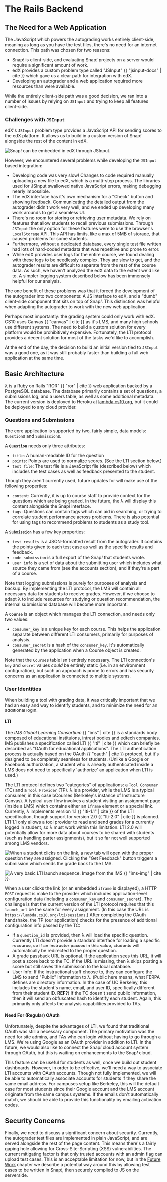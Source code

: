 # The Rails Backend

## The Need for a Web Application
The JavaScript which powers the autograding works entirely client-side, meaning as long as you have the test files, there's no need for an internet connection. This path was chosen for two reasons:

* Snap<em>!</em> is client-side, and evaluating Snap<em>!</em> projects on a server would require a significant amount of work.
* edX provides a custom problem type called "JSInput" {{ "jsinput-docs" | cite }} which gave us a clear path for integration with edX.
* Developing an autograder and a web application required more resources than were available.

While the entirely client-side path was a good decision, we ran into a number of issues by relying on `JSInput` and trying to keep all features client-side.

### Challenges with `JSInput`
edX's `JSInput` problem type provides a JavaScript API for sending scores to the edX platform. It allows us to build in a custom version of Snap<em>!</em> alongside the rest of the content in edX.

![Snap! can be embedded in edX through JSInput.](images/snap-edx.png)

However, we encountered several problems while developing the `JSInput` based integration:

* Developing code was very slow! Changes to code required manually uploading a new file to edX, which is a multi-step process. The libraries used for JSInput swallowed native JavaScript errors, making debugging nearly impossible.
* The edX interface has it's own mechanism for a "Check" button and showing feedback. Communicating the detailed output from the autograder didn't work very well, and we ended up developing many work arounds to get a seamless UI.
* There's no room for storing or retrieving user metadata. We rely on features that allow students to recall previous submissions. Through `JSInput` the only option for these features were to use the browser's `LocalStorage` API. This API has limits, like a max of 5MB of storage, that caused problems for some students.
* Furthermore, without a dedicated database, every single test file written had lots of hard-coded metadata that was repetitive and prone to error.
* While edX provides user logs for the entire course, we found dealing with these logs to be needlessly complex. They are slow to get, and the autograder results are difficult to separate from the rest of the course data. As such, we haven't analyzed the edX data to the extent we'd like to. A simpler logging system described below has been immensely helpful for our analysis.

The one benefit of these problems was that it forced the development of the autograder into two components: A JS interface to edX, and a "dumb" client-side component that sits on top of Snap<em>!</em>. This distinction was helpful when adapting the autograder to work with the new web application.

Perhaps most importantly: the grading system could only work with edX. CS10 uses Canvas {{ "canvas" | cite }} as it's LMS, and many high schools use different systems. The need to build a custom solution for every platform would be prohibitively expensive. Fortunately, the LTI protocol provides a decent solution for most of the tasks we'd like to accomplish.

At the end of the day, the decision to build an initial version tied to `JSInput` was a good one, as it was still probably faster than building a full web application at the same time.

## Basic Architecture
λ is a Ruby on Rails "ROR" {{ "ror" | cite }} web application backed by a PostgreSQL database. The database primarily contains a set of questions, a submissions log, and a users table, as well as some additional metadata. The current version is deployed to Heroku at [lambda.cs10.org](https://lambda.cs10.org), but it could be deployed to any cloud provider.

### Questions and Submissions
The core application is supported by two, fairly simple, data models: `Question`s and `Submission`s.

A **`Question`** needs only three attributes:

* `title`: A human-readable ID for the question
* `points`: Points are used to normalize scores. (See the LTI section below.)
* `test file`: The test file is a JavaScript file (described below) which includes the test cases as well as feedback presented to the student.

Though they aren't currently used, future updates for will make use of the following properties:

* `content`: Currently, it is up to course staff to provide context for the questions which are being graded. In the future, the λ will display this content alongside the Snap<em>!</em> interface.
* `tags`: Questions can contain tags which can aid in searching, or trying to correlate student performance across problems. There is also potential for using tags to recommend problems to students as a study tool.

A **`Submission`** has a few key properties:

* `test results` is a JSON-formatted result from the autograder. It contains the points given to each test case as well as the specific results and feedback.
* `code submission` is a full export of the Snap<em>!</em> that students wrote.
* `user info` is a set of data about the submitting user which includes what source they came from (see the accounts section), and if they're a part of a course.

Note that logging submissions is purely for purposes of analysis and backup. By implementing the LTI protocol, the LMS will contain all necessary data for students to receive grades. However, if we choose to adapt λ to include resources for studying or question recommendation, the internal submissions database will become more important.

A **`Course`** is an object which manages the LTI connection, and needs only two values:

* `consumer_key` is a unique key for each course. This helps the application separate between different LTI consumers, primarily for purposes of analysis.
* `consumer_secret` is a hash of the `consumer_key`. It's automatically generated by the application when a Course object is created.

Note that the `Course`s table isn't entirely necessary. The LTI connection's `key` and `secret` values *could* be entirely static (i.e. in an environment configuration), but such an approach is prone to errors and has security concerns as an application is connected to multiple systems.

### User Identities
When building a tool with grading data, it was critically important that we had an easy and way to identify students, and to minimize the need for an additional login.

#### LTI
The _IMS Global Learning Consortium_ {{ "ims" | cite }} is a standards body composed of educational instituions, intrest bodies and edtech companies. IMS publishes a specification called LTI {{ "lti" | cite }} which can briefly be described as "OAuth for educational applications". The LTI authentication process is actually based on the OAuth {{ "oauth" | cite }} protocol, but it's designed to be completely seamless for students. (Unlike a Google or Facebook authorization, a student who is already authenticated inside a LMS does not need to specifically 'authorize' an application when LTI is used.)

The LTI protocol defines two "categories" of applications: a `Tool Consumer` (TC) and a `Tool Provider` (TP). λ is a provider, while the LMS is a typical consumer, in this case bCourses (Berkeley's instance of Instructure Canvas). A typical user flow involves a student visiting an assignment page (inside a LMS)
which contains either an `iframe` element or a special link. Currently, λ implements version 1.1 {{ "lti-1.1" | cite }}  of the LTI specification, though support for version 2.0 {{ "lti-2.0" | cite }}  is planned.  LTI 1.1 only allows a tool provider to read and send grades for a currently logged in student, so λ must work within this limitation. LTI 2.0 will potentially allow for more data about courses to be shared with students (such as handling parter assignments), but it so far not well supported among LMS vendors.

![When a student clicks on the link, a new tab will open with the proper question they are assigned. Clicking the "Get Feedback" button triggers a submission which sends the grade back to the LMS.](images/launch-screen.png)

![A very basic LTI launch sequence. Image from the IMS {{ "ims-img" | cite }}. ](./images/ims-lti.jpg)

When a user clicks the link (or an embedded `iframe` is displayed), a HTTP `POST` request is make to the provider which includes application-level configuration data (including a `consumer_key` and `consumer_secret`). The challenge is that the current version of the LTI protocol requires that this `launch_url` be the same for every assignment. (In this case the URL is `https://lambda.cs10.org/lti/sessions`.)
After completing the OAuth handshake, the TP (our application) checks for the presence of additional configuration info passed by the TC:

* If a `question_id` is provided, then λ will load the specific question. Currently LTI doesn't provide a standard interface for loading a specific resource, so if an instructor passes in this value, students will automatically be redirected to the proper question.
* A grade passback URL is optional. If the application sees this URL, it will post a score back to the TC. If the URL is missing, then λ skips posting a score but still saves the submission to the local database.
* User Info: If the instructional staff choose to, they can configure the LMS to send "Public" information to λ. (Public here means, what FERPA defines are directory information. In the case of UC Berkeley, this includes the student's name, email, and user ID, specifically different from their student ID. **REF?**) If the TC doesn't send public information, then it will send an obfuscated hash to identify each student. Again, this primarily only affects the analysis capabilities provided to TAs. 

#### Need For (Regular) OAuth
Unfortunately, despite the advantages of LTI, we found that traditional OAuth was still a necessary component. The primary motivation was the need for site admins, and TAs who can login without having to go through a LMS. We're using Google as an OAuth provider in addition to LTI. In the future, we would also like to connect the Snap<em>!</em> cloud account system through OAuth, but this is waiting on enhancements to the Snap<em>!</em> cloud.

This feature can be useful for students as well, once we build out student dashboards. However, in order to be effective, we'll need a way to associate LTI accounts with OAuth accounts. Though not fully implemented, we will be able to automatically associate accounts for students if they share the same email address. For campuses setup like Berkeley, this will the default case for most students since their Google account and the LMS account originate from the same campus systems. If the emails don't automatically match, we should be able to provide this functionality by emailing activation codes. 

## Security Concerns
Finally, we need to discuss a significant concern about security. Currently, the autograder test files are implemented in plain JavaScript, and are served alongside the rest of the page content. This means there's a fairly gaping hole allowing for Cross-Site-Scripting (XSS) vulnerabilities. The current mitigating factor is that only trusted accounts with an admin flag can upload test cases. This is an acceptable limitation for now, but in the [Future Work](./future-work.md) chapter we describe a potential way around this by allowing test cases to be written in Snap<em>!</em>, then securely complied to JS on the serverside.

